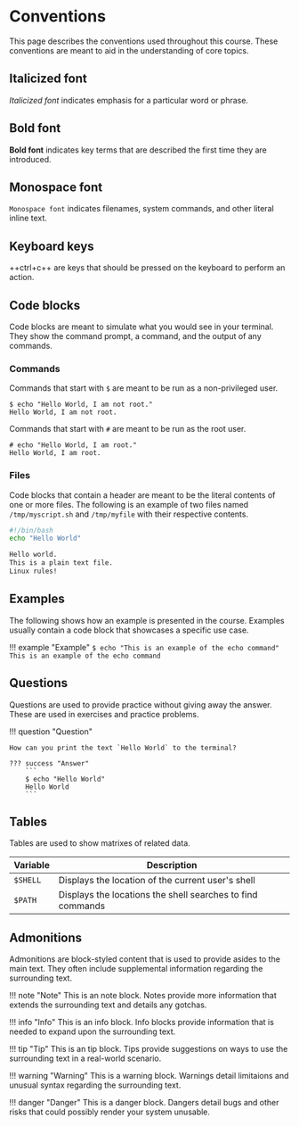 # Conventions

This page describes the conventions used throughout this course. These conventions are meant to aid in the understanding of core topics.

## Italicized font

_Italicized font_ indicates emphasis for a particular word or phrase.

## Bold font

**Bold font** indicates key terms that are described the first time they are introduced.

## Monospace font

`Monospace font` indicates filenames, system commands, and other literal inline text.

## Keyboard keys

++ctrl+c++ are keys that should be pressed on the keyboard to perform an action.

## Code blocks

Code blocks are meant to simulate what you would see in your terminal. They show the command prompt, a command, and the output of any commands.

### Commands

Commands that start with `$` are meant to be run as a non-privileged user.

```
$ echo "Hello World, I am not root."
Hello World, I am not root.
```

Commands that start with `#` are meant to be run as the root user.

```
# echo "Hello World, I am root."
Hello World, I am root.
```

### Files

Code blocks that contain a header are meant to be the literal contents of one or more files. The following is an example of two files named `/tmp/myscript.sh` and `/tmp/myfile` with their respective contents.

``` bash tab="/tmp/myscript.sh"
#!/bin/bash
echo "Hello World"
```

``` bash tab="/tmp/myfile"
Hello world.
This is a plain text file.
Linux rules!
```

## Examples

The following shows how an example is presented in the course. Examples usually contain a code block that showcases a specific use case.

!!! example "Example"
    ```
    $ echo "This is an example of the echo command"
    This is an example of the echo command
    ```

## Questions

Questions are used to provide practice without giving away the answer. These are used in exercises and practice problems.

!!! question "Question"

    How can you print the text `Hello World` to the terminal?

    ??? success "Answer"
        ```
        $ echo "Hello World"
        Hello World
        ```

## Tables

Tables are used to show matrixes of related data.

| Variable | Description |
| -------- | ----------- |
| `$SHELL` | Displays the location of the current user's shell |
| `$PATH`  | Displays the locations the shell searches to find commands |

## Admonitions

Admonitions are block-styled content that is used to provide asides to the main text. They often include supplemental information regarding the surrounding text.

!!! note "Note"
    This is an note block. Notes provide more information that extends the surrounding text and details any gotchas.

!!! info "Info"
    This is an info block. Info blocks provide information that is needed to expand upon the surrounding text.

!!! tip "Tip"
    This is an tip block. Tips provide suggestions on ways to use the surrounding text in a real-world scenario.

!!! warning "Warning"
    This is a warning block. Warnings detail limitaions and unusual syntax regarding the surrounding text.

!!! danger "Danger"
    This is a danger block. Dangers detail bugs and other risks that could possibly render your system unusable.
